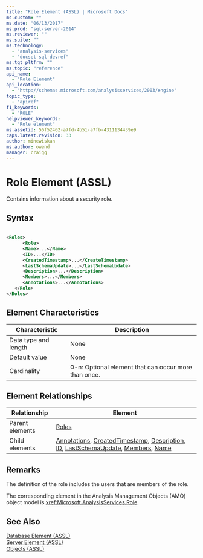 ```yaml
---
title: "Role Element (ASSL) | Microsoft Docs"
ms.custom: ""
ms.date: "06/13/2017"
ms.prod: "sql-server-2014"
ms.reviewer: ""
ms.suite: ""
ms.technology: 
  - "analysis-services"
  - "docset-sql-devref"
ms.tgt_pltfrm: ""
ms.topic: "reference"
api_name: 
  - "Role Element"
api_location: 
  - "http://schemas.microsoft.com/analysisservices/2003/engine"
topic_type: 
  - "apiref"
f1_keywords: 
  - "ROLE"
helpviewer_keywords: 
  - "Role element"
ms.assetid: 56f52462-a7fd-4b51-a7fb-4311134439e9
caps.latest.revision: 33
author: minewiskan
ms.author: owend
manager: craigg
---
```

# Role Element (ASSL)
  Contains information about a security role.  
  
## Syntax  
  
```xml  
  
<Roles>  
      <Role>  
      <Name>...</Name>  
      <ID>...</ID>  
      <CreatedTimestamp>...</CreateTimestamp>  
      <LastSchemaUpdate>...</LastSchemaUpdate>  
      <Description>...</Description>  
      <Members>...</Members>  
      <Annotations>...</Annotations>  
   </Role>  
</Roles>  
```  
  
## Element Characteristics  
  
|Characteristic|Description|  
|--------------------|-----------------|  
|Data type and length|None|  
|Default value|None|  
|Cardinality|0-n: Optional element that can occur more than once.|  
  
## Element Relationships  
  
|Relationship|Element|  
|------------------|-------------|  
|Parent elements|[Roles](../collections/roles-element-assl.md)|  
|Child elements|[Annotations](../collections/annotations-element-assl.md), [CreatedTimestamp](../properties/createdtimestamp-element-assl.md), [Description](../properties/description-element-assl.md), [ID](../properties/id-element-assl.md), [LastSchemaUpdate](../properties/lastschemaupdate-element-assl.md), [Members](../collections/members-element-assl.md), [Name](../properties/name-element-assl.md)|  
  
## Remarks  
 The definition of the role includes the users that are members of the role.  
  
 The corresponding element in the Analysis Management Objects (AMO) object model is <xref:Microsoft.AnalysisServices.Role>.  
  
## See Also  
 [Database Element &#40;ASSL&#41;](database-element-assl.md)   
 [Server Element &#40;ASSL&#41;](server-element-assl.md)   
 [Objects &#40;ASSL&#41;](objects-assl.md)  
  
  

